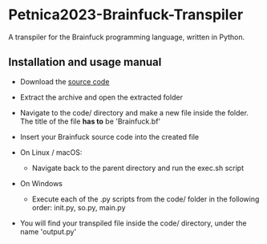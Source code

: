 # Petnica2023-Brainfuck-Transpiler

A transpiler for the Brainfuck programming language, written in Python.

## Installation and usage manual

- Download the [source code](https://github.com/MatijaM123/Petnica2023-Brainfuck-Transpiler/archive/refs/heads/master.zip)
- Extract the archive and open the extracted folder
- Navigate to the code/ directory and make a new file inside the folder. The title of the file **has to** be 'Brainfuck.bf'
- Insert your Brainfuck source code into the created file
- On Linux / macOS:
    - Navigate back to the parent directory and run the exec.sh script
- On Windows
    - Execute each of the .py scripts from the code/ folder in the following order: init.py, so.py, main.py
 
- You will find your transpiled file inside the code/ directory, under the name 'output.py'
